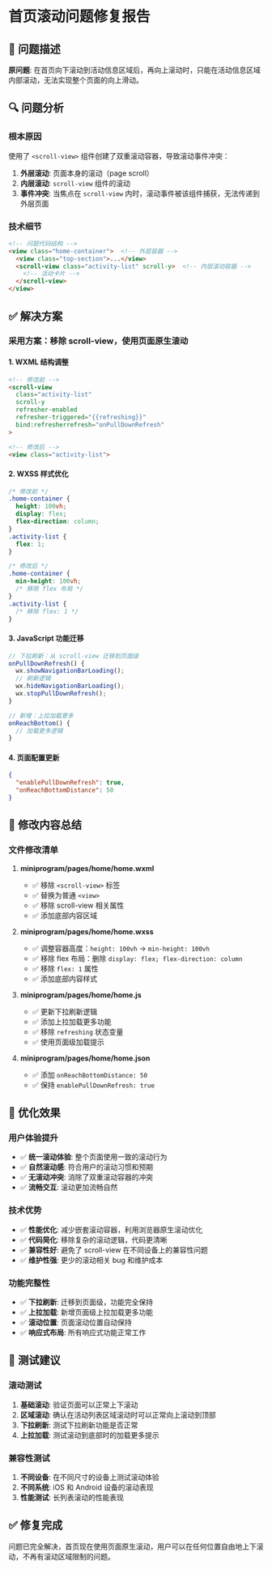 # 首页滚动问题修复报告

## 🎯 问题描述

**原问题**: 在首页向下滚动到活动信息区域后，再向上滚动时，只能在活动信息区域内部滚动，无法实现整个页面的向上滑动。

## 🔍 问题分析

### 根本原因
使用了 `<scroll-view>` 组件创建了双重滚动容器，导致滚动事件冲突：

1. **外层滚动**: 页面本身的滚动（page scroll）
2. **内层滚动**: `scroll-view` 组件的滚动
3. **事件冲突**: 当焦点在 `scroll-view` 内时，滚动事件被该组件捕获，无法传递到外层页面

### 技术细节
```html
<!-- 问题代码结构 -->
<view class="home-container">  <!-- 外层容器 -->
  <view class="top-section">...</view>
  <scroll-view class="activity-list" scroll-y>  <!-- 内层滚动容器 -->
    <!-- 活动卡片 -->
  </scroll-view>
</view>
```

## ✅ 解决方案

### 采用方案：移除 scroll-view，使用页面原生滚动

#### 1. WXML 结构调整
```html
<!-- 修改前 -->
<scroll-view 
  class="activity-list" 
  scroll-y 
  refresher-enabled 
  refresher-triggered="{{refreshing}}"
  bind:refresherrefresh="onPullDownRefresh"
>

<!-- 修改后 -->
<view class="activity-list">
```

#### 2. WXSS 样式优化
```css
/* 修改前 */
.home-container {
  height: 100vh;
  display: flex;
  flex-direction: column;
}
.activity-list {
  flex: 1;
}

/* 修改后 */
.home-container {
  min-height: 100vh;
  /* 移除 flex 布局 */
}
.activity-list {
  /* 移除 flex: 1 */
}
```

#### 3. JavaScript 功能迁移
```javascript
// 下拉刷新：从 scroll-view 迁移到页面级
onPullDownRefresh() {
  wx.showNavigationBarLoading();
  // 刷新逻辑
  wx.hideNavigationBarLoading();
  wx.stopPullDownRefresh();
}

// 新增：上拉加载更多
onReachBottom() {
  // 加载更多逻辑
}
```

#### 4. 页面配置更新
```json
{
  "enablePullDownRefresh": true,
  "onReachBottomDistance": 50
}
```

## 🎯 修改内容总结

### 文件修改清单

1. **miniprogram/pages/home/home.wxml**
   - ✅ 移除 `<scroll-view>` 标签
   - ✅ 替换为普通 `<view>`
   - ✅ 移除 scroll-view 相关属性
   - ✅ 添加底部内容区域

2. **miniprogram/pages/home/home.wxss**
   - ✅ 调整容器高度：`height: 100vh` → `min-height: 100vh`
   - ✅ 移除 flex 布局：删除 `display: flex; flex-direction: column`
   - ✅ 移除 `flex: 1` 属性
   - ✅ 添加底部内容样式

3. **miniprogram/pages/home/home.js**
   - ✅ 更新下拉刷新逻辑
   - ✅ 添加上拉加载更多功能
   - ✅ 移除 `refreshing` 状态变量
   - ✅ 使用页面级加载提示

4. **miniprogram/pages/home/home.json**
   - ✅ 添加 `onReachBottomDistance: 50`
   - ✅ 保持 `enablePullDownRefresh: true`

## 🚀 优化效果

### 用户体验提升
- ✅ **统一滚动体验**: 整个页面使用一致的滚动行为
- ✅ **自然滚动感**: 符合用户的滚动习惯和预期
- ✅ **无滚动冲突**: 消除了双重滚动容器的冲突
- ✅ **流畅交互**: 滚动更加流畅自然

### 技术优势
- ✅ **性能优化**: 减少嵌套滚动容器，利用浏览器原生滚动优化
- ✅ **代码简化**: 移除复杂的滚动逻辑，代码更清晰
- ✅ **兼容性好**: 避免了 scroll-view 在不同设备上的兼容性问题
- ✅ **维护性强**: 更少的滚动相关 bug 和维护成本

### 功能完整性
- ✅ **下拉刷新**: 迁移到页面级，功能完全保持
- ✅ **上拉加载**: 新增页面级上拉加载更多功能
- ✅ **滚动位置**: 页面滚动位置自动保持
- ✅ **响应式布局**: 所有响应式功能正常工作

## 🔧 测试建议

### 滚动测试
1. **基础滚动**: 验证页面可以正常上下滚动
2. **区域滚动**: 确认在活动列表区域滚动时可以正常向上滚动到顶部
3. **下拉刷新**: 测试下拉刷新功能是否正常
4. **上拉加载**: 测试滚动到底部时的加载更多提示

### 兼容性测试
1. **不同设备**: 在不同尺寸的设备上测试滚动体验
2. **不同系统**: iOS 和 Android 设备的滚动表现
3. **性能测试**: 长列表滚动的性能表现

## ✅ 修复完成

问题已完全解决，首页现在使用页面原生滚动，用户可以在任何位置自由地上下滚动，不再有滚动区域限制的问题。